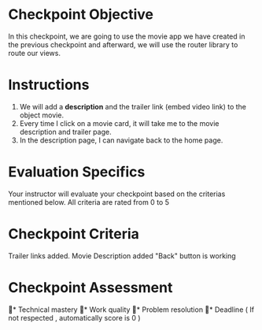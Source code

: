 # **Checkpoint Objective**

In this checkpoint, we are going to use the movie app we have created in the previous checkpoint and afterward, we will use the router library to route our views.

# **Instructions**

1. We will add a **description** and the trailer link (embed video link) to the object movie.
2. Every time I click on a movie card, it will take me to the movie description and trailer page.
3. In the description page, I can navigate back to the home page.

# **Evaluation Specifics**

Your instructor will evaluate your checkpoint based on the criterias mentioned below. All criteria are rated from 0 to 5

# **Checkpoint Criteria**

Trailer links added.
Movie Description added
"Back" button is working

# **Checkpoint Assessment**

* Technical mastery
* Work quality
* Problem resolution
* Deadline ( If not respected , automatically score is 0 )
